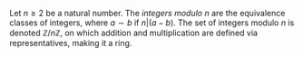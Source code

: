 Let $n \geq 2$ be a natural number. The *integers modulo* $n$ are the equivalence classes of integers, where $a \sim b$ if $n | (a - b)$. The set of integers modulo $n$ is denoted $\mathbb{Z}/n\mathbb{Z}$, on which addition and multiplication are defined via representatives, making it a ring.

